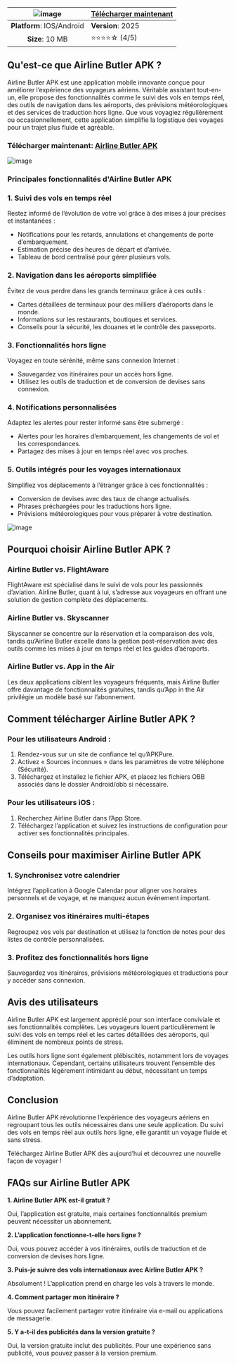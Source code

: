 | ![image](https://github.com/user-attachments/assets/d6925a58-c118-4bd0-930a-0c6eee5337e4) | [**Télécharger maintenant**](https://tinyurl.com/ykch8n46)  |
|:-------------------------------------------------:|-----------------------|
| **Platform**: IOS/Android                       | **Version**: 2025      |
| **Size**: 10 MB                                  | ⭐⭐⭐⭐☆ (4/5) |

## Qu'est-ce que Airline Butler APK ?
Airline Butler APK est une application mobile innovante conçue pour améliorer l’expérience des voyageurs aériens. Véritable assistant tout-en-un, elle propose des fonctionnalités comme le suivi des vols en temps réel, des outils de navigation dans les aéroports, des prévisions météorologiques et des services de traduction hors ligne. Que vous voyagiez régulièrement ou occasionnellement, cette application simplifie la logistique des voyages pour un trajet plus fluide et agréable.
### Télécharger maintenant: [Airline Butler APK](https://tinyurl.com/ykch8n46)

![image](https://github.com/user-attachments/assets/e7993724-62ce-4913-aa31-8a4f7f937888)

### Principales fonctionnalités d'Airline Butler APK
### 1. Suivi des vols en temps réel
Restez informé de l’évolution de votre vol grâce à des mises à jour précises et instantanées :
- Notifications pour les retards, annulations et changements de porte d’embarquement.
- Estimation précise des heures de départ et d’arrivée.
- Tableau de bord centralisé pour gérer plusieurs vols.
### 2. Navigation dans les aéroports simplifiée
Évitez de vous perdre dans les grands terminaux grâce à ces outils :
- Cartes détaillées de terminaux pour des milliers d’aéroports dans le monde.
- Informations sur les restaurants, boutiques et services.
- Conseils pour la sécurité, les douanes et le contrôle des passeports.
### 3. Fonctionnalités hors ligne
Voyagez en toute sérénité, même sans connexion Internet :
- Sauvegardez vos itinéraires pour un accès hors ligne.
- Utilisez les outils de traduction et de conversion de devises sans connexion.
### 4. Notifications personnalisées
Adaptez les alertes pour rester informé sans être submergé :
- Alertes pour les horaires d’embarquement, les changements de vol et les correspondances.
- Partagez des mises à jour en temps réel avec vos proches.
### 5. Outils intégrés pour les voyages internationaux
Simplifiez vos déplacements à l’étranger grâce à ces fonctionnalités :
- Conversion de devises avec des taux de change actualisés.
- Phrases préchargées pour les traductions hors ligne.
- Prévisions météorologiques pour vous préparer à votre destination.

![image](https://github.com/user-attachments/assets/14766161-2a5c-4bbd-aab0-5e012a6a6c9c)

## Pourquoi choisir Airline Butler APK ?
### Airline Butler vs. FlightAware
FlightAware est spécialisé dans le suivi de vols pour les passionnés d’aviation. Airline Butler, quant à lui, s’adresse aux voyageurs en offrant une solution de gestion complète des déplacements.
### Airline Butler vs. Skyscanner
Skyscanner se concentre sur la réservation et la comparaison des vols, tandis qu’Airline Butler excelle dans la gestion post-réservation avec des outils comme les mises à jour en temps réel et les guides d’aéroports.
### Airline Butler vs. App in the Air
Les deux applications ciblent les voyageurs fréquents, mais Airline Butler offre davantage de fonctionnalités gratuites, tandis qu’App in the Air privilégie un modèle basé sur l’abonnement.

## Comment télécharger Airline Butler APK ?
### Pour les utilisateurs Android :
1. Rendez-vous sur un site de confiance tel qu’APKPure.
2. Activez « Sources inconnues » dans les paramètres de votre téléphone (Sécurité).
3. Téléchargez et installez le fichier APK, et placez les fichiers OBB associés dans le dossier Android/obb si nécessaire.
### Pour les utilisateurs iOS :
1. Recherchez Airline Butler dans l’App Store.
2. Téléchargez l’application et suivez les instructions de configuration pour activer ses fonctionnalités principales.

## Conseils pour maximiser Airline Butler APK
### 1. Synchronisez votre calendrier
Intégrez l’application à Google Calendar pour aligner vos horaires personnels et de voyage, et ne manquez aucun événement important.
### 2. Organisez vos itinéraires multi-étapes
Regroupez vos vols par destination et utilisez la fonction de notes pour des listes de contrôle personnalisées.
### 3. Profitez des fonctionnalités hors ligne
Sauvegardez vos itinéraires, prévisions météorologiques et traductions pour y accéder sans connexion.

## Avis des utilisateurs
Airline Butler APK est largement apprécié pour son interface conviviale et ses fonctionnalités complètes. Les voyageurs louent particulièrement le suivi des vols en temps réel et les cartes détaillées des aéroports, qui éliminent de nombreux points de stress.

Les outils hors ligne sont également plébiscités, notamment lors de voyages internationaux. Cependant, certains utilisateurs trouvent l’ensemble des fonctionnalités légèrement intimidant au début, nécessitant un temps d’adaptation.

## Conclusion
Airline Butler APK révolutionne l’expérience des voyageurs aériens en regroupant tous les outils nécessaires dans une seule application. Du suivi des vols en temps réel aux outils hors ligne, elle garantit un voyage fluide et sans stress.

Téléchargez Airline Butler APK dès aujourd’hui et découvrez une nouvelle façon de voyager !

## FAQs sur Airline Butler APK
**1. Airline Butler APK est-il gratuit ?**

Oui, l’application est gratuite, mais certaines fonctionnalités premium peuvent nécessiter un abonnement.

**2. L’application fonctionne-t-elle hors ligne ?**

Oui, vous pouvez accéder à vos itinéraires, outils de traduction et de conversion de devises hors ligne.

**3. Puis-je suivre des vols internationaux avec Airline Butler APK ?**

Absolument ! L’application prend en charge les vols à travers le monde.

**4. Comment partager mon itinéraire ?**

Vous pouvez facilement partager votre itinéraire via e-mail ou applications de messagerie.

**5. Y a-t-il des publicités dans la version gratuite ?**

Oui, la version gratuite inclut des publicités. Pour une expérience sans publicité, vous pouvez passer à la version premium.

